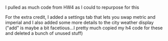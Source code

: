 
I pulled as much code from HW4 as I could to repurpose for this 

For the extra credit, I added a settings tab that lets you swap metric and imperial and I also added some more details to the city weather display
("add" is maybe a bit facetious...I pretty much copied my h4 code for these and deleted a bunch of unused stuff)
